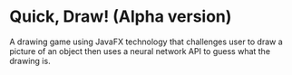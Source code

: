 # Quick, Draw! (Alpha version)

A drawing game using JavaFX technology that challenges user to draw a picture of an object then uses a neural network API to guess what the drawing is. 
